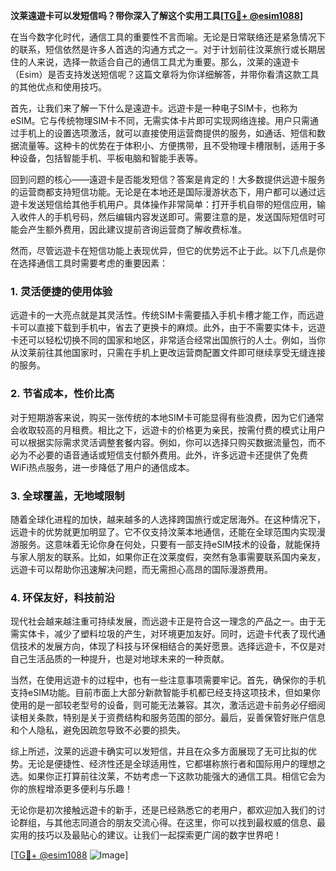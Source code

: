 **汶莱遠遊卡可以发短信吗？带你深入了解这个实用工具[[TG💪+ @esim1088](https://t.me/s/esim1088)]**

在当今数字化时代，通信工具的重要性不言而喻。无论是日常联络还是紧急情况下的联系，短信依然是许多人首选的沟通方式之一。对于计划前往汶莱旅行或长期居住的人来说，选择一款适合自己的通信工具尤为重要。那么，汶莱的遠遊卡（Esim）是否支持发送短信呢？这篇文章将为你详细解答，并带你看清这款工具的其他优点和使用技巧。

首先，让我们来了解一下什么是遠遊卡。远遊卡是一种电子SIM卡，也称为eSIM。它与传统物理SIM卡不同，无需实体卡片即可实现网络连接。用户只需通过手机上的设置选项激活，就可以直接使用运营商提供的服务，如通话、短信和数据流量等。这种卡的优势在于体积小、方便携带，且不受物理卡槽限制，适用于多种设备，包括智能手机、平板电脑和智能手表等。

回到问题的核心——遠遊卡是否能发短信？答案是肯定的！大多数提供远遊卡服务的运营商都支持短信功能。无论是在本地还是国际漫游状态下，用户都可以通过远遊卡发送短信给其他手机用户。具体操作非常简单：打开手机自带的短信应用，输入收件人的手机号码，然后编辑内容发送即可。需要注意的是，发送国际短信时可能会产生额外费用，因此建议提前咨询运营商了解收费标准。

然而，尽管远遊卡在短信功能上表现优异，但它的优势远不止于此。以下几点是你在选择通信工具时需要考虑的重要因素：

### **1. 灵活便捷的使用体验**
远遊卡的一大亮点就是其灵活性。传统SIM卡需要插入手机卡槽才能工作，而远遊卡可以直接下载到手机中，省去了更换卡的麻烦。此外，由于不需要实体卡，远遊卡还可以轻松切换不同的国家和地区，非常适合经常出国旅行的人士。例如，当你从汶莱前往其他国家时，只需在手机上更改运营商配置文件即可继续享受无缝连接的服务。

### **2. 节省成本，性价比高**
对于短期游客来说，购买一张传统的本地SIM卡可能显得有些浪费，因为它们通常会收取较高的月租费。相比之下，远遊卡的价格更为亲民，按需付费的模式让用户可以根据实际需求灵活调整套餐内容。例如，你可以选择只购买数据流量包，而不必为不必要的语音通话或短信支付额外费用。此外，许多远遊卡还提供了免费WiFi热点服务，进一步降低了用户的通信成本。

### **3. 全球覆盖，无地域限制**
随着全球化进程的加快，越来越多的人选择跨国旅行或定居海外。在这种情况下，远遊卡的优势就更加明显了。它不仅支持汶莱本地通信，还能在全球范围内实现漫游服务。这意味着无论你身在何处，只要有一部支持eSIM技术的设备，就能保持与家人朋友的联系。比如，如果你正在汶莱度假，突然有急事需要联系国内亲友，远遊卡可以帮助你迅速解决问题，而无需担心高昂的国际漫游费用。

### **4. 环保友好，科技前沿**
现代社会越来越注重可持续发展，而远遊卡正是符合这一理念的产品之一。由于无需实体卡，减少了塑料垃圾的产生，对环境更加友好。同时，远遊卡代表了现代通信技术的发展方向，体现了科技与环保相结合的美好愿景。选择远遊卡，不仅是对自己生活品质的一种提升，也是对地球未来的一种贡献。

当然，在使用远遊卡的过程中，也有一些注意事项需要牢记。首先，确保你的手机支持eSIM功能。目前市面上大部分新款智能手机都已经支持这项技术，但如果你使用的是一部较老型号的设备，则可能无法兼容。其次，激活远遊卡前务必仔细阅读相关条款，特别是关于资费结构和服务范围的部分。最后，妥善保管好账户信息和个人隐私，避免因疏忽导致不必要的损失。

综上所述，汶莱的远遊卡确实可以发短信，并且在众多方面展现了无可比拟的优势。无论是便捷性、经济性还是全球适用性，它都堪称旅行者和国际用户的理想之选。如果你正打算前往汶莱，不妨考虑一下这款功能强大的通信工具。相信它会为你的旅程增添更多便利与乐趣！

无论你是初次接触远遊卡的新手，还是已经熟悉它的老用户，都欢迎加入我们的讨论群组，与其他志同道合的朋友交流心得。在这里，你可以找到最权威的信息、最实用的技巧以及最贴心的建议。让我们一起探索更广阔的数字世界吧！

[[TG💪+ @esim1088](https://t.me/s/esim1088) ![Image](https://i.postimg.cc/4NQfJmqS/Snipaste-2025-05-13-00-14-12.png)]